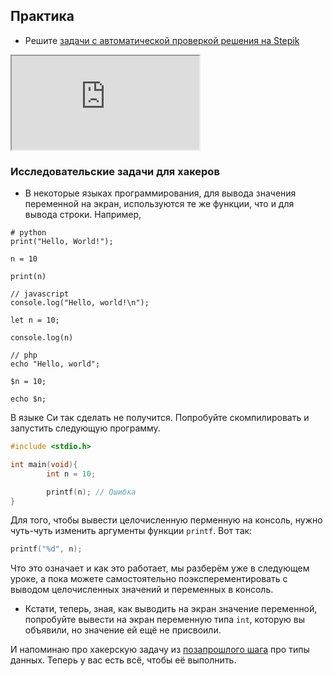 ## Практика

- Решите [задачи с автоматической проверкой решения на Stepik](https://stepik.org/lesson/38673/step/1)

<div class="lessonStepikBlock">
    <iframe src="https://stepik.org/lesson/38673/step/1"></iframe>
</div>

### Исследовательские задачи для хакеров

- В некоторые языках программирования, для вывода значения переменной на экран, используются те же функции, что и для вывода строки. Например, 

```
# python
print("Hello, World!");

n = 10 

print(n)
```

```
// javascript
console.log("Hello, world!\n");

let n = 10;

console.log(n)
```

```
// php
echo "Hello, world";

$n = 10;

echo $n;
```

В языке Си так сделать не получится. Попробуйте скомпилировать и запустить следующую программу.
```c
#include <stdio.h>

int main(void){
        int n = 10;

        printf(n); // Ошибка
}
```

Для того, чтобы вывести целочисленную перменную на консоль, нужно чуть-чуть изменить аргументы функции `printf`. Вот так:
```c
printf("%d", n);
```

Что это означает и как это работает, мы разберём уже в следующем уроке, а пока можете самостоятельно поэксперементировать с выводом целочисленных значений и переменных в консоль. 

- Кстати, теперь, зная, как выводить на экран значение переменной, попробуйте вывести на экран переменную типа `int`, которую вы объявили, но значение ей ещё не присвоили.

И напоминаю про хакерскую задачу из [позапрошлого шага](../2/tipy_dannyh) про типы данных. Теперь у вас есть всё, чтобы её выполнить. 